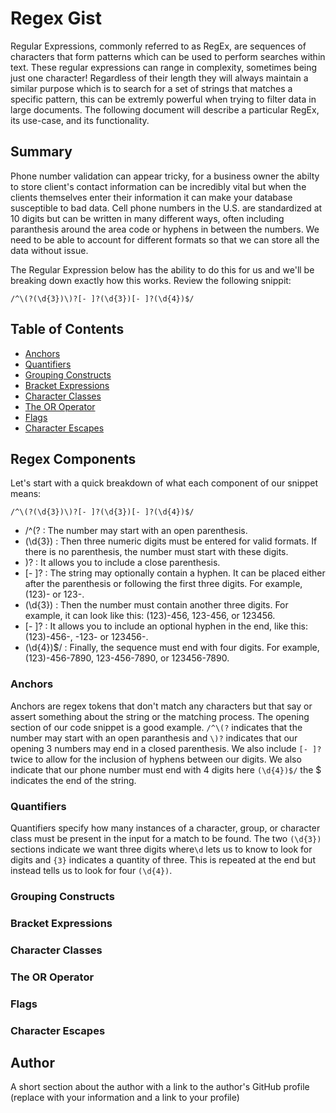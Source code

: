 # Regex Gist

Regular Expressions, commonly referred to as RegEx, are sequences of characters that form patterns which can be used to perform searches within text. These regular expressions can range in complexity, sometimes being just one character! Regardless of their length they will always maintain a similar purpose which is to search for a set of strings that matches a specific pattern, this can be extremly powerful when trying to filter data in large documents. The following document will describe a particular RegEx, its use-case, and its functionality.

## Summary

Phone number validation can appear tricky, for a business owner the abilty to store client's contact information can be incredibly vital but when the clients themselves enter their information it can make your database susceptible to bad data. Cell phone numbers in the U.S. are standardized at 10 digits but can be written in many different ways, often including paranthesis around the area code or hyphens in between the numbers. We need to be able to account for different formats so that we can store all the data without issue.

The Regular Expression below has the ability to do this for us and we'll be breaking down exactly how this works.
Review the following snippit:
```
/^\(?(\d{3})\)?[- ]?(\d{3})[- ]?(\d{4})$/
```

## Table of Contents

- [Anchors](#anchors)
- [Quantifiers](#quantifiers)
- [Grouping Constructs](#grouping-constructs)
- [Bracket Expressions](#bracket-expressions)
- [Character Classes](#character-classes)
- [The OR Operator](#the-or-operator)
- [Flags](#flags)
- [Character Escapes](#character-escapes)

## Regex Components

Let's start with a quick breakdown of what each component of our snippet means:

```
/^\(?(\d{3})\)?[- ]?(\d{3})[- ]?(\d{4})$/
```

* /^\(? : The number may start with an open parenthesis.
* (\d{3}) : Then three numeric digits must be entered for valid formats. If there is no parenthesis, the number must start with these digits.
* \)? : It allows you to include a close parenthesis.
* [- ]? : The string may optionally contain a hyphen. It can be placed either after the parenthesis or following the first three digits. For example, (123)- or 123-.
* (\d{3}) : Then the number must contain another three digits. For example, it can look like this: (123)-456, 123-456, or 123456.
* [- ]? : It allows you to include an optional hyphen in the end, like this: (123)-456-, -123- or 123456-.
* (\d{4})$/ : Finally, the sequence must end with four digits. For example, (123)-456-7890, 123-456-7890, or 123456-7890.


### Anchors
Anchors are regex tokens that don't match any characters but that say or assert something about the string or the matching process. The opening section of our code snippet is a good example. ``` /^\(? ``` indicates that the number may start with an open paranthesis and ``` \)? ``` indicates that our opening 3 numbers may end in a closed parenthesis. We also include ``` [- ]? ``` twice to allow for the inclusion of hyphens between our digits. We also indicate that our phone number must end with 4 digits here ``` (\d{4})$/ ``` the $ indicates the end of the string.

### Quantifiers
Quantifiers specify how many instances of a character, group, or character class must be present in the input for a match to be found. The two ``` (\d{3}) ``` sections indicate we want three digits where``` \d ``` lets us to know to look for digits and ``` {3} ``` indicates a quantity of three. This is repeated at the end but instead tells us to look for four ``` (\d{4}) ```.

### Grouping Constructs

### Bracket Expressions

### Character Classes

### The OR Operator

### Flags

### Character Escapes

## Author

A short section about the author with a link to the author's GitHub profile (replace with your information and a link to your profile)
